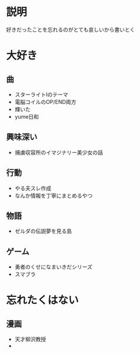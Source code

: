 # 説明

好きだったことを忘れるのがとても哀しいから書いとく

# 大好き

## 曲

- スターライトⅠのテーマ
- 電脳コイルのOP/END両方
- 輝いた
- yume日和

## 興味深い

- 捕虜収容所のイマジナリー美少女の話

## 行動

- やる夫スレ作成
- なんか情報を丁寧にまとめるやつ

## 物語

- ゼルダの伝説夢を見る島

## ゲーム

- 勇者のくせになまいきだシリーズ
- スマブラ

# 忘れたくはない

## 漫画

- 天才柳沢教授
- 